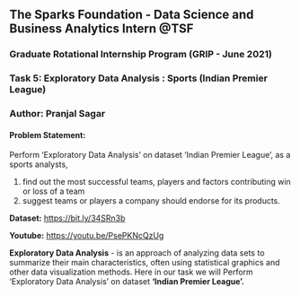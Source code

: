 ## The Sparks Foundation -  Data Science and Business Analytics Intern @TSF

### Graduate Rotational Internship Program (GRIP - June 2021)
### Task 5: Exploratory Data Analysis : Sports (Indian Premier League)
### Author: Pranjal Sagar

#### **Problem Statement:**

Perform ‘Exploratory Data Analysis’ on dataset ‘Indian Premier League’, as a sports analysts, 
1. find out the most successful teams, players and factors contributing win or loss of a team 
2. suggest teams or players a company should endorse for its products.

**Dataset:** https://bit.ly/34SRn3b

**Youtube:** https://youtu.be/PsePKNcQzUg

**Exploratory Data Analysis** - is an approach of analyzing data sets to summarize their main characteristics, often using statistical graphics and other data visualization methods. 
Here in our task we will Perform ‘Exploratory Data Analysis’ on dataset **‘Indian Premier League’.**

